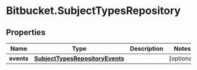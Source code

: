 # Bitbucket.SubjectTypesRepository

## Properties

Name | Type | Description | Notes
------------ | ------------- | ------------- | -------------
**events** | [**SubjectTypesRepositoryEvents**](SubjectTypesRepositoryEvents.md) |  | [optional] 


